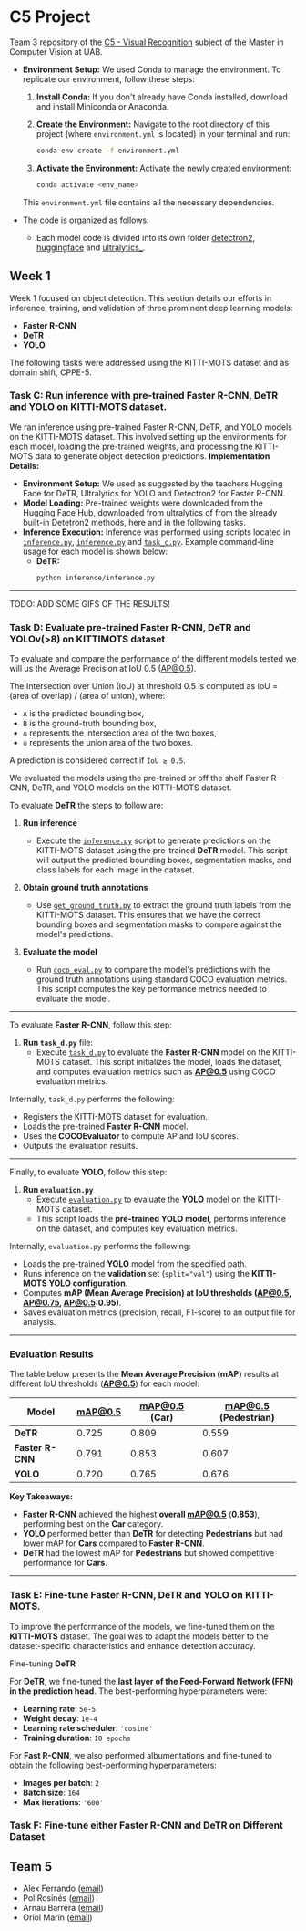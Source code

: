 # C5 Project
Team 3 repository of the [C5 - Visual Recognition](https://mcv.uab.cat/c5-visual-recognition/) subject of the Master in Computer Vision at UAB.

*   **Environment Setup:** We used Conda to manage the environment. To replicate our environment, follow these steps:

    1.  **Install Conda:** If you don't already have Conda installed, download and install Miniconda or Anaconda.

    2.  **Create the Environment:**  Navigate to the root directory of this project (where `environment.yml` is located) in your terminal and run:

        ```bash
        conda env create -f environment.yml
        ```

    3.  **Activate the Environment:**  Activate the newly created environment:

        ```bash
        conda activate <env_name>
        ```

    This `environment.yml` file contains all the necessary dependencies.

* The code is organized as follows:
    - Each model code is divided into its own folder [detectron2](/mcv-c5-group-3/detectron2/), [huggingface](/mcv-c5-group-3/huggingface/) and [ultralytics_](/mcv-c5-group-3/ultralytics_/).

## Week 1
Week 1 focused on object detection.  This section details our efforts in inference, training, and validation of three prominent deep learning models:

*   **Faster R-CNN**
*   **DeTR**
*   **YOLO**


The following tasks were addressed using the KITTI-MOTS dataset and as domain shift, CPPE-5.


### Task C: Run inference with pre-trained Faster R-CNN, DeTR and YOLO on KITTI-MOTS dataset.

We ran inference using pre-trained Faster R-CNN, DeTR, and YOLO models on the KITTI-MOTS dataset.  This involved setting up the environments for each model, loading the pre-trained weights, and processing the KITTI-MOTS data to generate object detection predictions.
**Implementation Details:**

*   **Environment Setup:** We used as suggested by the teachers Hugging Face for DeTR, Ultralytics for YOLO and Detectron2 for Faster R-CNN.
*   **Model Loading:**  Pre-trained weights were downloaded from the Hugging Face Hub, downloaded from ultralytics of from the already built-in Detetron2 methods, here and in the following tasks.
*   **Inference Execution:**  Inference was performed using scripts located in [`inference.py`](/mcv-c5-group-3/huggingface/inference.py), [`inference.py`](/mcv-c5-group-3/ultralytics_/inference.py) and [`task_c.py`](/mcv-c5-group-3/detectron2/task_c.py).  Example command-line usage for each model is shown below:
    *   **DeTR:**
        ```bash
        python inference/inference.py
        ```
        
---

TODO: ADD SOME GIFS OF THE RESULTS!

### Task D: Evaluate pre-trained Faster R-CNN, DeTR and YOLOv(>8) on KITTIMOTS dataset
To evaluate and compare the performance of the different models tested we will us the Average Precision at IoU 0.5 (AP@0.5).

The Intersection over Union (IoU) at threshold 0.5 is computed as IoU = (area of overlap) / (area of union), where:
- `A` is the predicted bounding box,
- `B` is the ground-truth bounding box,
- `∩` represents the intersection area of the two boxes,
- `∪` represents the union area of the two boxes.

A prediction is considered correct if `IoU ≥ 0.5`.

We evaluated the models using the pre-trained or off the shelf Faster R-CNN, DeTR, and YOLO models on the KITTI-MOTS dataset.

To evaluate **DeTR** the steps to follow are:
1. **Run inference**  
   - Execute the [`inference.py`](/mcv-c5-group-3/huggingface/inference.py) script to generate predictions on the KITTI-MOTS dataset using the pre-trained **DeTR** model. This script will output the predicted bounding boxes, segmentation masks, and class labels for each image in the dataset.

2. **Obtain ground truth annotations**  
   - Use [`get_ground_truth.py`](/mcv-c5-group-3/huggingface/get_ground_truth.py) to extract the ground truth labels from the KITTI-MOTS dataset. This ensures that we have the correct bounding boxes and segmentation masks to compare against the model's predictions.

3. **Evaluate the model**  
   - Run [`coco_eval.py`](/mcv-c5-group-3/huggingface/coco_eval.py) to compare the model's predictions with the ground truth annotations using standard COCO evaluation metrics. This script computes the key performance metrics needed to evaluate the model.

---

To evaluate **Faster R-CNN**, follow this step:

1. **Run `task_d.py`** file:
   - Execute [`task_d.py`](/mcv-c5-group-3/detectron2/task_d.py) to evaluate the **Faster R-CNN** model on the KITTI-MOTS dataset. This script initializes the model, loads the dataset, and computes evaluation metrics such as **AP@0.5** using COCO evaluation metrics.  

Internally, `task_d.py` performs the following:  
- Registers the KITTI-MOTS dataset for evaluation.  
- Loads the pre-trained **Faster R-CNN** model.  
- Uses the **COCOEvaluator** to compute AP and IoU scores.  
- Outputs the evaluation results.

---  

Finally, to evaluate **YOLO**, follow this step:

1. **Run `evaluation.py`**  
   - Execute [`evaluation.py`](/mcv-c5-group-3/ultralytics_/evaluation.py) to evaluate the **YOLO** model on the KITTI-MOTS dataset.  
   - This script loads the **pre-trained YOLO model**, performs inference on the dataset, and computes key evaluation metrics.  

Internally, `evaluation.py` performs the following:  
- Loads the pre-trained **YOLO** model from the specified path.  
- Runs inference on the **validation** set (`split="val"`) using the **KITTI-MOTS YOLO configuration**.  
- Computes **mAP (Mean Average Precision) at IoU thresholds (AP@0.5, AP@0.75, AP@0.5:0.95)**.  
- Saves evaluation metrics (precision, recall, F1-score) to an output file for analysis.  

---

### Evaluation Results  

The table below presents the **Mean Average Precision (mAP)** results at different IoU thresholds (**AP@0.5**) for each model:

| Model        | mAP@0.5 | mAP@0.5 (Car) | mAP@0.5 (Pedestrian) |
|-------------|--------------|---------------|---------------------|
| **DeTR**    | 0.725       | 0.809         | 0.559               |
| **Faster R-CNN** | 0.791  | 0.853         | 0.607               |
| **YOLO**    | 0.720       | 0.765         | 0.676               |

**Key Takeaways:**  
- **Faster R-CNN** achieved the highest **overall mAP@0.5** (**0.853**), performing best on the **Car** category.  
- **YOLO** performed better than **DeTR** for detecting **Pedestrians** but had lower mAP for **Cars** compared to **Faster R-CNN**.  
- **DeTR** had the lowest mAP for **Pedestrians** but showed competitive performance for **Cars**.  

---

### Task E: Fine-tune Faster R-CNN, DeTR and YOLO on KITTI-MOTS.

To improve the performance of the models, we fine-tuned them on the **KITTI-MOTS** dataset. The goal was to adapt the models better to the dataset-specific characteristics and enhance detection accuracy.  

Fine-tuning **DeTR**  

For **DeTR**, we fine-tuned the **last layer of the Feed-Forward Network (FFN) in the prediction head**. The best-performing hyperparameters were:  

- **Learning rate**: `5e-5`  
- **Weight decay**: `1e-4`  
- **Learning rate scheduler**: `'cosine'`  
- **Training duration**: `10 epochs`  

For **Fast R-CNN**, we also performed albumentations and fine-tuned to obtain the following best-performing hyperparameters:

- **Images per batch**: `2`  
- **Batch size**: `164`  
- **Max iterations**: `'600'`  


### Task F:  Fine-tune either Faster R-CNN and DeTR on Different Dataset

## Team 5
- Alex Ferrando ([email](mailto:alexferrando15@gmail.com)) 
- Pol Rosinés ([email](mailto:polrosines@gmail.com))
- Arnau Barrera ([email](mailto:arnau6baroy@gmail.com))
- Oriol Marín ([email](mailto:oriolmarin18@gmail.com))
